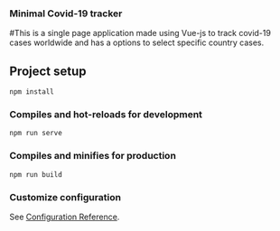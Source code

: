 ### Minimal Covid-19 tracker

#This is a single page application made using Vue-js to track covid-19 cases worldwide and has a options to select specific country cases.


## Project setup
```
npm install
```

### Compiles and hot-reloads for development
```
npm run serve
```

### Compiles and minifies for production
```
npm run build
```

### Customize configuration
See [Configuration Reference](https://cli.vuejs.org/config/).
